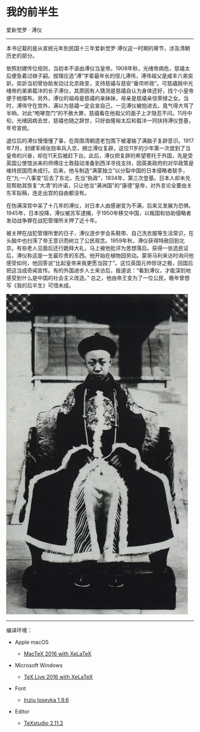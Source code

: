 # 我的前半生
爱新觉罗 · 溥仪

---
本书记载的是从宣统元年到民国十三年爱新觉罗·溥仪这一时期的章节，涉及清朝历史的部分。

依照封建传位规则，当初本不该由溥仪当皇帝。1908年秋，光绪帝病危，慈禧太后便急着过继子嗣。按理应选“溥”字辈最年长的侄儿溥伟，溥伟祖父是咸丰六弟奕訢。奕訢当初曾协助发动过北京政变，支持慈禧与慈安“垂帘听政”。可慈禧挑中光绪帝的弟弟载沣的长子溥仪，其原因有人猜测是慈禧自认为身体还好，找个小皇帝便于她摆布。另外，溥仪的祖母是慈禧的亲妹妹，母亲是慈禧亲信荣禄之女。当时，溥伟守在宫外，满以为慈禧一定会宣自己，一见溥仪被抱进去，竟气得大骂了半晌。对此“咆哮宫门”的不赦大罪，慈禧看在他祖父的面子上才隐忍不问。11月中旬，光绪因病去世，慈禧也随之辞世，只好由隆裕太后和载沣一同扶持溥仪登基，年号宣统。

退位后的溥仪慢慢懂了事，在周围清朝遗老包围下被灌输了满脑子复辟意识。1917年7月，封建军阀张勋率兵入京，拥立溥仪复辟，这位11岁的少年第一次尝到了当皇帝的兴奋，却在11天后被赶下台。此后，溥仪把复辟的希望寄托于外国，先是受英国公使馆派来的师傅庄士敦鼓动准备到西洋寻找支持，因英美政府的对华政策是维持民国而未成行。后来，他与制造“满蒙独立”以分裂中国的日本侵略者联手，在“九·一八事变”后去了东北，先当“执政”，1934年，第三次登基。日本人却未兑现帮助其恢复“大清”的许诺，只让他当“满洲国”的“康德”皇帝，对外言论全要由关东军拟稿，连走出宫的自由都没有。

在伪满深宫中呆了十几年的溥仪，对日本人由感谢变为不满，后来又发展为恐惧。1945年，日本投降，溥仪被苏军逮捕，于1950年移交中国，以叛国和协助侵略者发动战争罪在战犯管理所关押了近十年。

被关押在战犯管理所里的日子，溥仪逐步学会系鞋带、自己洗衣服等生活常识，在头脑中也扫荡了帝王意识而树立了公民观念。1959年秋，溥仪获得特赦回到北京。有些老人见面后还行跪拜大礼，马上被他批评为思想落后。获得一张选民证后，溥仪称这是一生最珍贵的东西。他开始在植物园劳动。蒙哥马利来访时询问他感受如何，他回答说“比起皇帝来我更愿当园丁”。这位英国元帅惊讶之极，回国后把这当成奇闻宣传。有的外国进步人士来访后，报道说：“看到溥仪，才能深刻地感受到什么是中国的社会主义改造。” 总之，他由帝王变为了一位公民，晚年曾想写《我的后半生》可惜未成。

![爱新觉罗 · 溥仪](https://github.com/M-Mono/The-First-Half-of-My-Life/raw/master/Title.jpg)

---
编译环境：

+ Apple macOS
  - [MacTeX 2016 with XeLaTeX](https://www.tug.org/mactex/)


+ Microsoft Windows
  - [TeX Live 2016 with XeLaTeX](https://www.tug.org/texlive/)


+ Font
  - [Inziu Iosevka 1.9.6](https://be5invis.github.io/Iosevka/inziu.html)


+ Editor
  - [TeXstudio 2.11.2](http://texstudio.sourceforge.net/)
